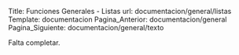 Title: Funciones Generales - Listas
url: documentacion/general/listas
Template: documentacion
Pagina_Anterior: documentacion/general
Pagina_Siguiente: documentacion/general/texto

Falta completar.
